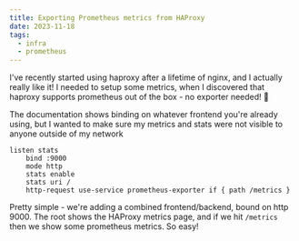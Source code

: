 ```yaml
---
title: Exporting Prometheus metrics from HAProxy
date: 2023-11-18
tags:
  - infra
  - prometheus
---
```


I've recently started using haproxy after a lifetime of nginx, and I actually really like it! I needed to setup some metrics, when I discovered that haproxy supports prometheus out of the box - no exporter needed! 🥳

The documentation shows binding on whatever frontend you're already using, but I wanted to make sure my metrics and stats were not visible to anyone outside of my network

```
listen stats
	bind :9000
	mode http
	stats enable
	stats uri /
	http-request use-service prometheus-exporter if { path /metrics }
```

Pretty simple - we're adding a combined frontend/backend, bound on http 9000. The root shows the HAProxy metrics page, and if we hit `/metrics` then we show some prometheus metrics. So easy!